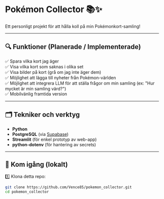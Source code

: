# Pokémon Collector 📚✨

Ett personligt projekt för att hålla koll på min Pokémonkort-samling!

---

## 🔍 Funktioner (Planerade / Implementerade)

✅ Spara vilka kort jag äger  
✅ Visa vilka kort som saknas i olika set  
✅ Visa bilder på kort (grå om jag inte äger dem)  
✅ Möjlighet att lägga till nyheter från Pokémon-världen  
✅ Möjlighet att integrera LLM för att ställa frågor om min samling (ex: "Hur mycket är min samling värd?")  
✅ Mobilvänlig framtida version

---

## 🗂️ Tekniker och verktyg

- **Python**
- **PostgreSQL** (via [Supabase](https://supabase.io))
- **Streamlit** (för enkel prototyp av web-app)
- **python-dotenv** (för hantering av secrets)

---

## 🚀 Kom igång (lokalt)

1️⃣ Klona detta repo:

```bash
git clone https://github.com/Vence85/pokemon_collector.git
cd pokemon_collector
